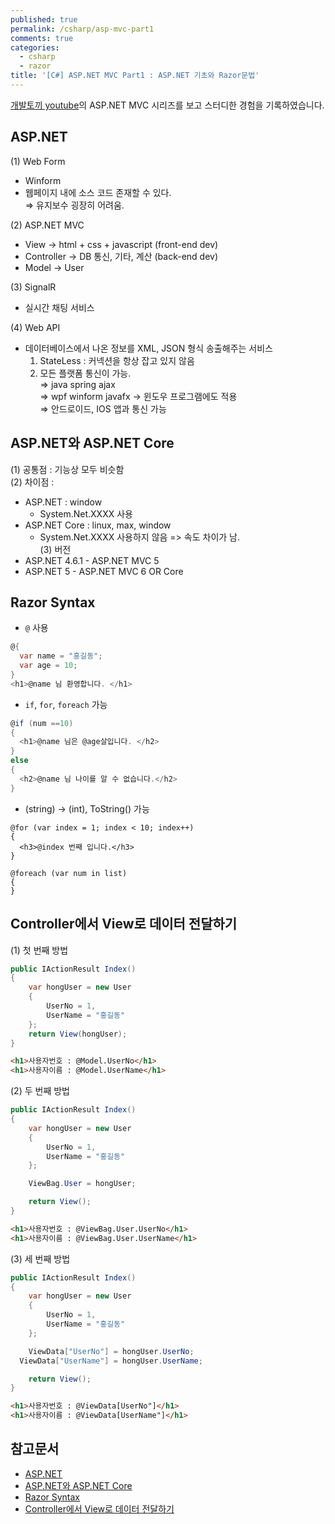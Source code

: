 ```yaml
---
published: true
permalink: /csharp/asp-mvc-part1
comments: true
categories:
  - csharp
  - razor
title: '[C#] ASP.NET MVC Part1 : ASP.NET 기초와 Razor문법'
---
```

[개발토끼 youtube](https://www.youtube.com/channel/UCuuyTE8bBNYCujb7mzf8H7w)의 ASP.NET MVC 시리즈를 보고 스터디한 경험을 기록하였습니다.


## ASP.NET 
(1) Web Form
  - Winform 
  - 웹페이지 내에 소스 코드 존재할 수 있다.   
⇒ 유지보수 굉장히 어려움.   

(2) ASP.NET MVC
  - View → html + css + javascript (front-end dev)
  - Controller → DB 통신, 기타, 계산 (back-end dev)
  - Model → User   
  
(3) SignalR
  - 실시간 채팅 서비스 
    
(4) Web API   
- 데이터베이스에서 나온 정보를 XML, JSON 형식 송출해주는 서비스   
  1) StateLess : 커넥션을 항상 잡고 있지 않음   
  2) 모든 플랫폼 통신이 가능.   
⇒ java spring ajax  
⇒ wpf winform javafx → 윈도우 프로그램에도 적용  
⇒ 안드로이드, IOS 앱과 통신 가능    
  
    
      
        
        

## ASP.NET와 ASP.NET Core 
(1) 공통점 : 기능상 모두 비슷함  
(2) 차이점 : 
- ASP.NET : window 
  - System.Net.XXXX 사용 
- ASP.NET Core : linux, max, window 
  - System.Net.XXXX 사용하지 않음 => 속도 차이가 남.   
(3) 버전 
- ASP.NET 4.6.1 - ASP.NET MVC 5
- ASP.NET 5 - ASP.NET MVC 6 OR Core  
  
    
      
        
        

## Razor Syntax
- `@` 사용   

```c#
@{
  var name = "홍길동";
  var age = 10; 
}
<h1>@name 님 환영합니다. </h1>
```

- `if`, `for`, `foreach` 가능  

```c#
@if (num ==10)
{
  <h1>@name 님은 @age살입니다. </h2>
}
else
{
  <h2>@name 님 나이를 알 수 없습니다.</h2>
}
```

- (string) -> (int), ToString() 가능  

```
@for (var index = 1; index < 10; index++)
{
  <h3>@index 번째 입니다.</h3>
}

@foreach (var num in list)
{
}
```
  
  
    
      
        
        
## Controller에서 View로 데이터 전달하기 
(1) 첫 번째 방법   

```c#
public IActionResult Index()
{
	var hongUser = new User
	{
		UserNo = 1,
		UserName = "홍길동"
	};
	return View(hongUser);
}
```  

```html
<h1>사용자번호 : @Model.UserNo</h1>
<h1>사용자이름 : @Model.UserName</h1>
```


(2) 두 번째 방법   

```c#
public IActionResult Index()
{
	var hongUser = new User
	{
		UserNo = 1,
		UserName = "홍길동"
	};

	ViewBag.User = hongUser; 

	return View();
}
```  

```html
<h1>사용자번호 : @ViewBag.User.UserNo</h1>
<h1>사용자이름 : @ViewBag.User.UserName</h1>
```


(3) 세 번째 방법   

```c#
public IActionResult Index()
{
	var hongUser = new User
	{
		UserNo = 1,
		UserName = "홍길동"
	};

	ViewData["UserNo"] = hongUser.UserNo;
  ViewData["UserName"] = hongUser.UserName;

	return View();
}
```  

```html
<h1>사용자번호 : @ViewData[UserNo"]</h1>
<h1>사용자이름 : @ViewData[UserName"]</h1>
```





## 참고문서 
- [ASP.NET](https://www.youtube.com/watch?v=Y_X4A0P06Os)
- [ASP.NET와 ASP.NET Core](https://www.youtube.com/watch?v=Y_X4A0P06Os)
- [Razor Syntax](https://www.youtube.com/watch?v=GRHy0FgrJrw)
- [Controller에서 View로 데이터 전달하기](https://www.youtube.com/watch?v=TTQW2ou3w7c)

